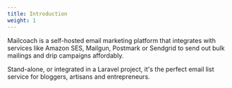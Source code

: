 ```yaml
---
title: Introduction
weight: 1
---
```


Mailcoach is a self-hosted email marketing platform that integrates with services like Amazon SES, Mailgun, Postmark or Sendgrid to send out bulk mailings and drip campaigns affordably.

Stand-alone, or integrated in a Laravel project, it's the perfect email list service for bloggers, artisans and entrepreneurs.

